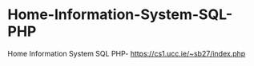 # Home-Information-System-SQL-PHP
Home Information System SQL PHP- https://cs1.ucc.ie/~sb27/index.php
